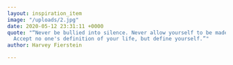 ```yaml
---
layout: inspiration_item
image: "/uploads/2.jpg"
date: 2020-05-12 23:31:11 +0000
quote: "“Never be bullied into silence. Never allow yourself to be made a victim.
  Accept no one's definition of your life, but define yourself.”"
author: Harvey Fierstein

---
```


